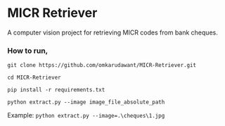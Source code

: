 # MICR Retriever

A computer vision project for retrieving MICR codes from bank cheques.

### How to run,


   `git clone https://github.com/omkarudawant/MICR-Retriever.git`

   `cd MICR-Retriever`

   `pip install -r requirements.txt`

   `python extract.py --image image_file_absolute_path`

   Example: `python extract.py --image=.\cheques\1.jpg`
